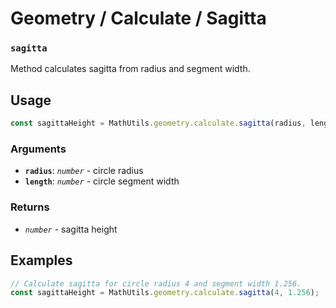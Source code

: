 Geometry / Calculate / Sagitta
==============================

### `sagitta`

Method calculates sagitta from radius and segment width.


Usage
-----

```js
const sagittaHeight = MathUtils.geometry.calculate.sagitta(radius, length);
```


### Arguments

* **`radius`**: *`number`* - circle radius
* **`length`**: *`number`* - circle segment width


### Returns

* *`number`* - sagitta height


Examples
--------

```js
// Calculate sagitta for circle radius 4 and segment width 1.256.
const sagittaHeight = MathUtils.geometry.calculate.sagitta(4, 1.256);
```

